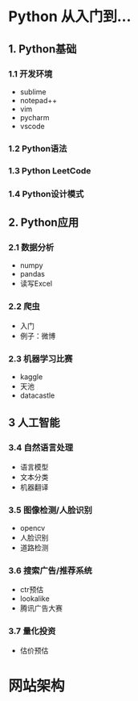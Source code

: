 # Python 从入门到...

## 1. Python基础
### 1.1 开发环境
- sublime
- notepad++
- vim
- pycharm
- vscode
### 1.2 Python语法
### 1.3 Python LeetCode
### 1.4 Python设计模式
## 2. Python应用
### 2.1 数据分析
- numpy
- pandas
- 读写Excel
### 2.2 爬虫
- 入门
- 例子：微博
### 2.3 机器学习比赛

- kaggle
- 天池
- datacastle
## 3 人工智能
### 3.4 自然语言处理
- 语言模型
- 文本分类
- 机器翻译
### 3.5 图像检测/人脸识别
- opencv
- 人脸识别
- 道路检测
### 3.6 搜索广告/推荐系统
- ctr预估
- lookalike
- 腾讯广告大赛
### 3.7 量化投资
- 估价预估

# 网站架构





